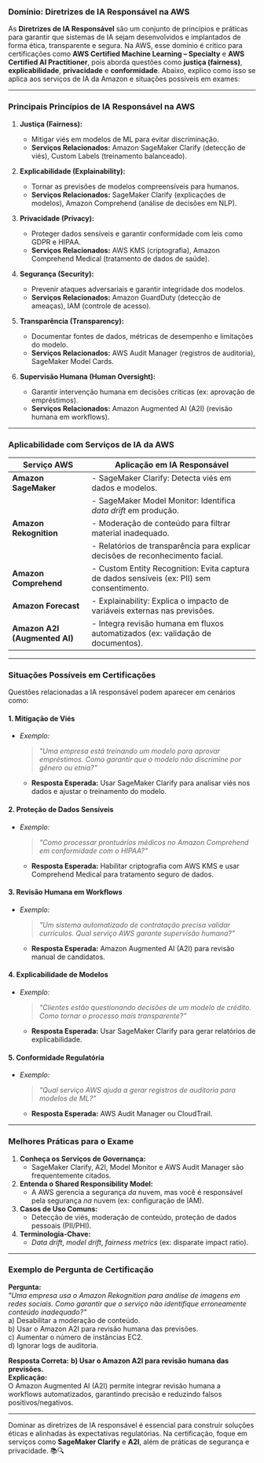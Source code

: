 ### **Domínio: Diretrizes de IA Responsável na AWS**  
As **Diretrizes de IA Responsável** são um conjunto de princípios e práticas para garantir que sistemas de IA sejam desenvolvidos e implantados de forma ética, transparente e segura. Na AWS, esse domínio é crítico para certificações como **AWS Certified Machine Learning – Specialty** e **AWS Certified AI Practitioner**, pois aborda questões como **justiça (fairness)**, **explicabilidade**, **privacidade** e **conformidade**. Abaixo, explico como isso se aplica aos serviços de IA da Amazon e situações possíveis em exames:

---

### **Principais Princípios de IA Responsável na AWS**  
1. **Justiça (Fairness):**  
   - Mitigar viés em modelos de ML para evitar discriminação.  
   - **Serviços Relacionados:** Amazon SageMaker Clarify (detecção de viés), Custom Labels (treinamento balanceado).  

2. **Explicabilidade (Explainability):**  
   - Tornar as previsões de modelos compreensíveis para humanos.  
   - **Serviços Relacionados:** SageMaker Clarify (explicações de modelos), Amazon Comprehend (análise de decisões em NLP).  

3. **Privacidade (Privacy):**  
   - Proteger dados sensíveis e garantir conformidade com leis como GDPR e HIPAA.  
   - **Serviços Relacionados:** AWS KMS (criptografia), Amazon Comprehend Medical (tratamento de dados de saúde).  

4. **Segurança (Security):**  
   - Prevenir ataques adversariais e garantir integridade dos modelos.  
   - **Serviços Relacionados:** Amazon GuardDuty (detecção de ameaças), IAM (controle de acesso).  

5. **Transparência (Transparency):**  
   - Documentar fontes de dados, métricas de desempenho e limitações do modelo.  
   - **Serviços Relacionados:** AWS Audit Manager (registros de auditoria), SageMaker Model Cards.  

6. **Supervisão Humana (Human Oversight):**  
   - Garantir intervenção humana em decisões críticas (ex: aprovação de empréstimos).  
   - **Serviços Relacionados:** Amazon Augmented AI (A2I) (revisão humana em workflows).  

---

### **Aplicabilidade com Serviços de IA da AWS**  
| **Serviço AWS**              | **Aplicação em IA Responsável**                                                                 |
|------------------------------|-------------------------------------------------------------------------------------------------|
| **Amazon SageMaker**          | - SageMaker Clarify: Detecta viés em dados e modelos.                                           |
|                              | - SageMaker Model Monitor: Identifica *data drift* em produção.                                 |
| **Amazon Rekognition**        | - Moderação de conteúdo para filtrar material inadequado.                                       |
|                              | - Relatórios de transparência para explicar decisões de reconhecimento facial.                  |
| **Amazon Comprehend**         | - Custom Entity Recognition: Evita captura de dados sensíveis (ex: PII) sem consentimento.       |
| **Amazon Forecast**           | - Explainability: Explica o impacto de variáveis externas nas previsões.                        |
| **Amazon A2I (Augmented AI)** | - Integra revisão humana em fluxos automatizados (ex: validação de documentos).                  |

---

### **Situações Possíveis em Certificações**  
Questões relacionadas a IA responsável podem aparecer em cenários como:  

#### 1. **Mitigação de Viés**  
   - *Exemplo:*  
     > *"Uma empresa está treinando um modelo para aprovar empréstimos. Como garantir que o modelo não discrimine por gênero ou etnia?"*  
     - **Resposta Esperada:** Usar SageMaker Clarify para analisar viés nos dados e ajustar o treinamento do modelo.  

#### 2. **Proteção de Dados Sensíveis**  
   - *Exemplo:*  
     > *"Como processar prontuários médicos no Amazon Comprehend em conformidade com o HIPAA?"*  
     - **Resposta Esperada:** Habilitar criptografia com AWS KMS e usar Comprehend Medical para tratamento seguro de dados.  

#### 3. **Revisão Humana em Workflows**  
   - *Exemplo:*  
     > *"Um sistema automatizado de contratação precisa validar currículos. Qual serviço AWS garante supervisão humana?"*  
     - **Resposta Esperada:** Amazon Augmented AI (A2I) para revisão manual de candidatos.  

#### 4. **Explicabilidade de Modelos**  
   - *Exemplo:*  
     > *"Clientes estão questionando decisões de um modelo de crédito. Como tornar o processo mais transparente?"*  
     - **Resposta Esperada:** Usar SageMaker Clarify para gerar relatórios de explicabilidade.  

#### 5. **Conformidade Regulatória**  
   - *Exemplo:*  
     > *"Qual serviço AWS ajuda a gerar registros de auditoria para modelos de ML?"*  
     - **Resposta Esperada:** AWS Audit Manager ou CloudTrail.  

---

### **Melhores Práticas para o Exame**  
1. **Conheça os Serviços de Governança:**  
   - SageMaker Clarify, A2I, Model Monitor e AWS Audit Manager são frequentemente citados.  
2. **Entenda o Shared Responsibility Model:**  
   - A AWS gerencia a segurança *da* nuvem, mas você é responsável pela segurança *na* nuvem (ex: configuração de IAM).  
3. **Casos de Uso Comuns:**  
   - Detecção de viés, moderação de conteúdo, proteção de dados pessoais (PII/PHI).  
4. **Terminologia-Chave:**  
   - *Data drift*, *model drift*, *fairness metrics* (ex: disparate impact ratio).  

---

### **Exemplo de Pergunta de Certificação**  
**Pergunta:**  
*"Uma empresa usa o Amazon Rekognition para análise de imagens em redes sociais. Como garantir que o serviço não identifique erroneamente conteúdo inadequado?"*  
a) Desabilitar a moderação de conteúdo.  
b) Usar o Amazon A2I para revisão humana das previsões.  
c) Aumentar o número de instâncias EC2.  
d) Ignorar logs de auditoria.  

**Resposta Correta:** **b) Usar o Amazon A2I para revisão humana das previsões.**  
**Explicação:**  
O Amazon Augmented AI (A2I) permite integrar revisão humana a workflows automatizados, garantindo precisão e reduzindo falsos positivos/negativos.

---

Dominar as diretrizes de IA responsável é essencial para construir soluções éticas e alinhadas às expectativas regulatórias. Na certificação, foque em serviços como **SageMaker Clarify** e **A2I**, além de práticas de segurança e privacidade. 📚🔍